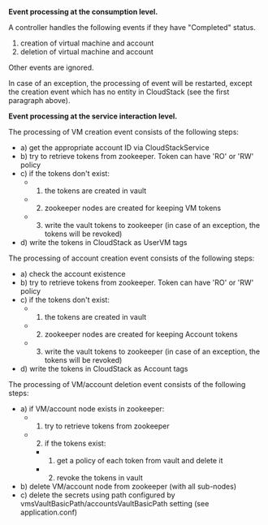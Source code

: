 **Event processing at the consumption level.** <br />

A controller handles the following events if they have "Completed" status. 
1) creation of virtual machine and account
2) deletion of virtual machine and account 

Other events are ignored. <br />

In case of an exception, the processing of event will be restarted, except the creation event which has no entity in CloudStack (see the first paragraph above). <br />


**Event processing at the service interaction level.** <br />

The processing of VM creation event consists of the following steps: <br />
  * a) get the appropriate account ID via CloudStackService <br />
  * b) try to retrieve tokens from zookeeper. Token can have 'RO' or 'RW' policy <br />
  * c) if the tokens don't exist: <br />
    * 1) the tokens are created in vault <br />
    * 2) zookeeper nodes are created for keeping VM tokens <br />
    * 3) write the vault tokens to zookeeper (in case of an exception, the tokens will be revoked) <br />
  * d) write the tokens in CloudStack as UserVM tags <br />

The processing of account creation event consists of the following steps: <br />
  * a) check the account existence <br />
  * b) try to retrieve tokens from zookeeper. Token can have 'RO' or 'RW' policy <br />
  * c) if the tokens don't exist: <br />
    * 1) the tokens are created in vault <br />
    * 2) zookeeper nodes are created for keeping Account tokens <br />
    * 3) write the vault tokens to zookeeper (in case of an exception, the tokens will be revoked) <br />
  * d) write the tokens in CloudStack as Account tags <br />

The processing of VM/account deletion event consists of the following steps: <br />
  * a) if VM/account node exists in zookeeper: <br />
    * 1) try to retrieve tokens from zookeeper <br />
    * 2) if the tokens exist: <br />
      * 1) get a policy of each token from vault and delete it <br />
      * 2) revoke the tokens in vault <br />
  * b) delete VM/account node from zookeeper (with all sub-nodes) <br />
  * c) delete the secrets using path configured by vmsVaultBasicPath/accountsVaultBasicPath setting (see application.conf) <br />
